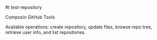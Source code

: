 #t test-repository

Composio GitHub Tools

Available operations: create repository, update files, browse repo tree, retrieve user info, and list repositories.
